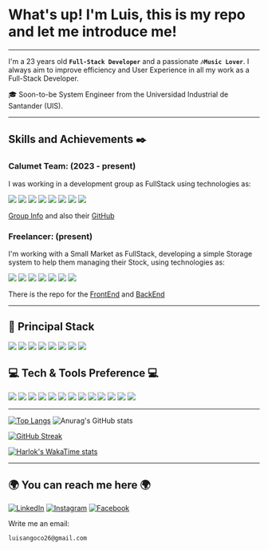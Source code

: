 # What's up! I'm Luis, this is my repo and let me introduce me!

---

I'm a 23 years old **`Full-Stack Developer`** and a passionate **`🎶Music Lover`**. I always aim to improve efficiency and User Experience in all my work as a Full-Stack Developer.

  🎓 Soon-to-be System Engineer from the Universidad Industrial de Santander (UIS).

---

## Skills and Achievements ✒️

### Calumet Team:  (2023 - present)
  I was working in a development group as FullStack using technologies as:
  
  <p>
    <img src = "https://img.shields.io/badge/-HTML5-E34F26?style=flat&logo=html5&logoColor=white"> 
    <img src = "https://img.shields.io/badge/-CSS3-1572B6?style=flat&logo=css3&logoColor=white">
    <img src="https://img.shields.io/badge/-JavaScript-eed718?style=flat&logo=javascript&logoColor=ffffff">
    <img src="https://img.shields.io/badge/java-white?style=flat&logo=java&logoColor=4EA94B">
    <img src = "https://img.shields.io/badge/JSP-007396?style=flat&logo=java&logoColor=white">
    <img src="https://img.shields.io/badge/-MySQL-F29111?style=flat&logo=mysql&logoColor=FFFFFF">
    <img src="http://img.shields.io/badge/-Github-000000?style=flat&logo=github&logoColor=FFFFFF">
    <img src = "https://img.shields.io/badge/Tomcat-F8DC75?style=flat&logo=apache-tomcat&logoColor=black">
  </p>

  <p>
    <a href = "http://cormoran.uis.edu.co/eisi/grupo/calumet/#views/gm1/inicio">Group Info</a>
    and also their <a href = "https://github.com/calumet">GitHub</a>
  </p>

### Freelancer: (present)
I'm working with a Small Market as FullStack, developing a simple Storage system to help them managing their Stock, using technologies as:

<p>
  <img src="https://img.shields.io/badge/java-white?style=flat&logo=java&logoColor=4EA94B">
  <img src="https://img.shields.io/badge/Springboot-green?style=flat&logo=springboot&logoColor=white">
  <img src="https://img.shields.io/badge/-React-000000?style=flat&logo=react&logoColor=00c8ff">
  <img src="https://img.shields.io/badge/-Typescript-3178C6?style=flat&logo=typescript&logoColor=ffffff">
  <img src="https://img.shields.io/badge/TailwindCSS-38B2AC?style=flat&logo=tailwind-css&logoColor=white">
  <img src="https://img.shields.io/badge/-MySQL-F29111?style=flat&logo=mysql&logoColor=FFFFFF">
  <img src="https://img.shields.io/badge/-NextJs-fff?style=flat&logo=next.js&logoColor=000">
</p>

<p>
  There is the repo for the <a href = "https://github.com/luis3132/ModarlyFE" >FrontEnd</a> and <a href = "https://github.com/luis3132/MoDarlyBE" >BackEnd</a>
</p>
  
---

## 🚀 Principal Stack

<p>
  <img src="https://img.shields.io/badge/java-white?style=for-the-badge&logo=java&logoColor=4EA94B">
  <img src="https://img.shields.io/badge/Springboot-green?style=for-the-badge&logo=springboot&logoColor=white">
  <img src="https://img.shields.io/badge/-React-000000?style=for-the-badge&logo=react&logoColor=00c8ff">
  <img src="https://img.shields.io/badge/-Typescript-3178C6?style=for-the-badge&logo=typescript&logoColor=ffffff">
  <img src="https://img.shields.io/badge/TailwindCSS-38B2AC?style=for-the-badge&logo=tailwind-css&logoColor=white">
  <img src="https://img.shields.io/badge/-MySQL-F29111?style=for-the-badge&logo=mysql&logoColor=FFFFFF">
  <img src="https://img.shields.io/badge/-NextJs-fff?style=for-the-badge&logo=next.js&logoColor=000">
  <img src="https://img.shields.io/badge/Linux-FCC624?style=for-the-badge&logo=linux&logoColor=black">
</p>

## 💻 Tech & Tools Preference 💻


<img src = "https://img.shields.io/badge/-HTML5-E34F26?style=flat&logo=html5&logoColor=white"> <img src = "https://img.shields.io/badge/-CSS3-1572B6?style=flat&logo=css3&logoColor=white">
<img src="https://img.shields.io/badge/-Python-black?style=flat&logo=python&logoColor=white">
<img src="https://img.shields.io/badge/-Bootstrap-563D7C?style=flat&logo=bootstrap&logoColor=white">
<img src="https://img.shields.io/badge/-JavaScript-eed718?style=flat&logo=javascript&logoColor=ffffff">
<img src="https://img.shields.io/badge/-MongoDB-4DB33D?style=flat&logo=mongodb&logoColor=FFFFFF">
<img src="https://img.shields.io/badge/-NodeJs-3C873A?style=flat&logo=Node.js&logoColor=white">
<img src="https://img.shields.io/badge/-Progressive Web Apps-5A0FC8?style=flat">
<img src="http://img.shields.io/badge/-Git-F1502F?style=flat&logo=git&logoColor=FFFFFF">
<img src="http://img.shields.io/badge/-Github-000000?style=flat&logo=github&logoColor=FFFFFF">
<img src="http://img.shields.io/badge/-VS%20Code-007ACC?style=flat&logo=visual%20studio%20code&logoColor=white">
<img src="http://img.shields.io/badge/-Vercel-black?style=flat&logo=vercel&logoColor=white">
<img src="https://img.shields.io/badge/Postman-FF6C37?style=flat&logo=Postman&logoColor=white">
 
---

[![Top Langs](https://github-readme-stats.vercel.app/api/top-langs/?username=luis3132&show_icons=true&theme=dark)](https://github.com/anuraghazra/github-readme-stats)
![Anurag's GitHub stats](https://github-readme-stats.vercel.app/api?username=luis3132&show_icons=true&theme=dark)


[![GitHub Streak](https://streak-stats.demolab.com?user=luis3132&theme=chartreuse-dark)](https://git.io/streak-stats)

[![Harlok's WakaTime stats](https://github-readme-stats.vercel.app/api/wakatime?username=luis3132)](https://github.com/anuraghazra/github-readme-stats)

---

## 🌍 You can reach me here 🌍

 <!--<a href=""><img width="120" src="?style=flat&logo=data%3Aimage%2Fpng%3Bbase64%2CiVBORw0KGgoAAAANSUhEUgAAABAAAAAQCAYAAAAf8%2F9hAAAABHNCSVQICAgIfAhkiAAAAAlwSFlzAAAAdgAAAHYBTnsmCAAAABl0RVh0U29mdHdhcmUAd3d3Lmlua3NjYXBlLm9yZ5vuPBoAAAEYSURBVDiNxdHNK4RRFMfxzzMzhVJeirKwIZKVyG4WY22nrCwoG%2FkHbGYzO%2FkfLKysZSHFgmxtKCJkNTLEyEtZTGPx3KnpaWSS8q3bOffcc37ndC7%2FTYRldKKCdMJ%2Bxwbm8QJ57GMOV5jFaRD5iXyEHZzjCb24D7bYhEAugwOsNpHciCiNa7wlHiYTE%2FSggHEM4CTEsynxMmAME8GfRg6D4f6Kh%2BDf1HdKBTsaio4xhAscYhH96K4Ty2IF64hqAo%2FoQitmsIV2tKCMEs7QFk4ae6jWBEpYwzAy%2BAh%2BIYzfh6nQoBUj2BSUsjjCe5jkUrzUIj7rdvAs%2Fuo7bIu%2F%2BzYTOtaohIQkVew2iC9EWEJHg8dmKP%2By7g%2F5Ahl%2FO9wcY8OAAAAAAElFTkSuQmCC&logoColor=white"></a>
</br>-->

[![LinkedIn](http://img.shields.io/badge/-LinkedIn-0077B5?style=flat&logo=linkedIn&logoColor=white)][linkedin]
[![Instagram](http://img.shields.io/badge/-Instagram-E4405F?style=flat&logo=instagram&logoColor=white)][instagram]
[![Facebook](http://img.shields.io/badge/Facebook-1877F2?style=flat&logo=facebook&logoColor=white)][facebook]
</br>

Write me an email: 
```
luisangoco26@gmail.com
```

</br>

[website]: 
[mail]:luisangoco26@gmail.com
[linkedin]: https://www.linkedin.com/in/luis-andres-gonzalez-corzo-354498238/
[instagram]: https://www.instagram.com/luisangonzalez26/
[facebook]: https://www.facebook.com/profile.php?id=100012628874924
